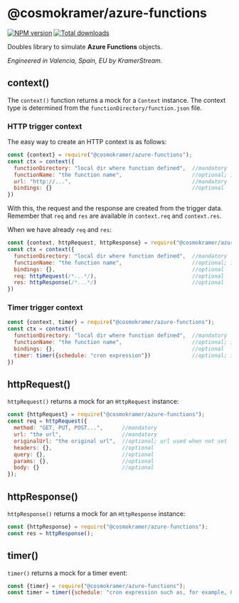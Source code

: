 # @cosmokramer/azure-functions

[![NPM version](https://img.shields.io/npm/v/@cosmokramer/azure-functions.svg)](https://npmjs.org/package/@cosmokramer/azure-functions)
[![Total downloads](https://img.shields.io/npm/dt/@cosmokramer/azure-functions.svg)](https://npmjs.org/package/@cosmokramer/azure-functions)

Doubles library to simulate **Azure Functions** objects.

*Engineered in Valencia, Spain, EU by KramerStream.*

## context()

The `context()` function returns a mock for a `Context` instance.
The context type is determined from the `functionDirectory/function.json` file.

### HTTP trigger context

The easy way to create an HTTP context is as follows:

```javascript
const {context} = require("@cosmokramer/azure-functions");
const ctx = context({
  functionDirectory: "local dir where function defined",  //mandatory
  functionName: "the function name",                      //optional; if unset, dir name used
  url: "http://...",                                      //mandatory
  bindings: {}                                            //optional
})
```

With this, the request and the response are created from the trigger data.
Remember that `req` and `res` are available in `context.req` and `context.res`.

When we have already `req` and `res`:

```javascript
const {context, httpRequest, httpResponse} = require("@cosmokramer/azure-functions");
const ctx = context({
  functionDirectory: "local dir where function defined",  //mandatory
  functionName: "the function name",                      //optional; if unset, dir name used
  bindings: {},                                           //optional
  req: httpRequest(/*...*/),                              //optional
  res: httpResponse(/*...*/)                              //optional
})
```

### Timer trigger context

```javascript
const {context, timer} = require("@cosmokramer/azure-functions");
const ctx = context({
  functionDirectory: "local dir where function defined",  //mandatory
  functionName: "the function name",                      //optional; if unset, dir name used
  bindings: {},                                           //optional
  timer: timer({schedule: "cron expression"})             //optional; if unset, trigger definition used
})
```

## httpRequest()

`httpRequest()` returns a mock for an `HttpRequest` instance:

```javascript
const {httpRequest} = require("@cosmokramer/azure-functions");
const req = httpRequest({
  method: "GET, PUT, POST...",      //mandatory
  url: "the url",                   //mandatory
  originalUrl: "the original url",  //optional; url used when not set
  headers: {},                      //optional
  query: {},                        //optional
  params: {},                       //optional
  body: {}                          //optional
});
```

## httpResponse()

`httpResponse()` returns a mock for an `HttpResponse` instance:

```javascript
const {httpResponse} = require("@cosmokramer/azure-functions");
const res = httpResponse();
```

## timer()

`timer()` returns a mock for a timer event:

```javascript
const {timer} = require("@cosmokramer/azure-functions");
const timer = timer({schedule: "cron expression such as, for example, 0 */1 * * * *"});
```
